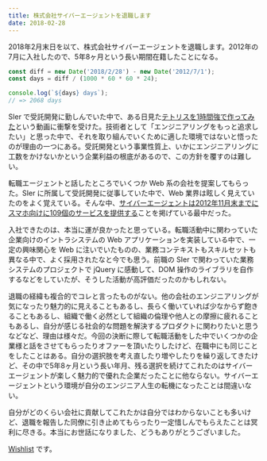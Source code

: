 ```yaml
---
title: 株式会社サイバーエージェントを退職します
date: 2018-02-28
---
```


2018年2月末日を以て、株式会社サイバーエージェントを退職します。2012年の7月に入社したので、5年8ヶ月という長い期間在籍したことになる。

```javascript
const diff = new Date('2018/2/28') - new Date('2012/7/1');
const days = diff / (1000 * 60 * 60 * 24);

console.log(`${days} days`);
// => 2068 days
```

SIer で受託開発に勤しんでいた中で、ある日見た[テトリスを1時間強で作ってみた](https://www.nicovideo.jp/watch/sm8517855)という動画に衝撃を受けた。技術者として「エンジニアリングをもっと追求したい」と思った中で、それを取り組んでいくために適した環境ではないと悟ったのが理由の一つにある。受託開発という事業性質上、いかにエンジニアリングに工数をかけないかという企業利益の根底があるので、この方針を覆すのは難しい。

転職エージェントと話したところでいくつか Web 系の会社を提案してもらった。SIer に所属して受託開発に従事していた中で、Web 業界は眩しく見えていたのをよく覚えている。そんな中、[サイバーエージェントは2012年11月末までにスマホ向けに109個のサービスを提供する](https://markezine.jp/article/detail/16102)ことを掲げている最中だった。

入社できたのは、本当に運が良かったと思っている。転職活動中に関わっていた企業向けのイントラシステムの Web アプリケーションを実装している中で、一定の興味関心を Web に注いでいたものの、業務コンテキストもスキルセットも異なる中で、よく採用されたなと今でも思う。前職の SIer で関わっていた業務システムのプロジェクトで jQuery に感動して、DOM 操作のライブラリを自作するなどをしていたが、そうした活動が高評価だったのかもしれない。

退職の経緯も複合的でコレと言ったものがない。他の会社のエンジニアリングが気になったり魅力的に見えることもあるし、長らく働いていれば少なからず飽きることもあるし、組織で働く必然として組織の倫理や他人との摩擦に疲れることもあるし、自分が感じる社会的な問題を解決するプロダクトに関わりたいと思うなどなど、理由は様々だ。今回の決断に際して転職活動をした中でいくつかの企業様と話をさせてもらったりオファーを頂いたりしたけど、在職中にも同じことをしたことはある。自分の選択肢を考え直したり増やしたりを繰り返してきたけど、その中で5年8ヶ月という長い年月、残る選択を続けてこれたのはサイバーエージェントが楽しく魅力的で優れた企業だったことに他ならない。サイバーエージェントという環境が自分のエンジニア人生の転機になったことは間違いない。

自分がどのくらい会社に貢献してこれたかは自分ではわからないことも多いけど、退職を報告した同僚に引き止めてもらったり一定惜しんでもらえたことは冥利に尽きる。本当にお世話になりました、どうもありがとうございました。

[Wishlist](https://www.amazon.co.jp/gp/registry/wishlist/251LOLSAUKEDK/) です。
